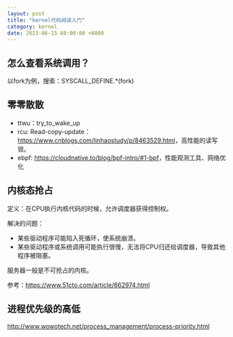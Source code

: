 ```yaml
---
layout: post
title: "kernel代码阅读入门"
category: kernel
date: 2023-06-15 08:00:00 +0800
---
```


## 怎么查看系统调用？

以fork为例，搜索：SYSCALL_DEFINE.*(fork)

## 零零散散

* ttwu：try_to_wake_up
* rcu: Read-copy-update：<https://www.cnblogs.com/linhaostudy/p/8463529.html>，高性能的读写锁。
* ebpf: <https://cloudnative.to/blog/bpf-intro/#1-bpf>，性能观测工具、网络优化

## 内核态抢占

定义：在CPU执行内核代码的时候，允许调度器获得控制权。

解决的问题：

* 某些驱动程序可能陷入死循环，使系统崩溃。
* 某些驱动程序或系统调用可能执行很慢，无法将CPU归还给调度器，导致其他程序被阻塞。

服务器一般是不可抢占的内核。

参考：<https://www.51cto.com/article/662974.html>

## 进程优先级的高低

<http://www.wowotech.net/process_management/process-priority.html>

